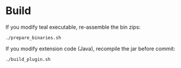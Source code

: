 # Build

If you modify teal executable, re-assemble the bin zips:
```shell
./prepare_binaries.sh
```

If you modify extension code (Java), recompile the jar before commit:
```shell
./build_plugin.sh
```